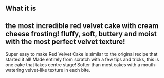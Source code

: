 What it is
--
the most incredible red velvet cake with cream cheese frosting! fluffy, soft, buttery and moist with the most perfect velvet
texture!
--
Super easy to make Red Velvet Cake is similar to the original recipe that started it all! Made entirely from scratch with a few
tips and tricks, this is one cake that takes centre stage! Softer than most cakes with a mouth-watering velvet-like texture in
each bite.